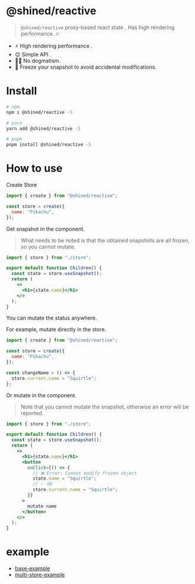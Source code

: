 # @shined/reactive

> `@shined/reactive` proxy-based react state , Has high rendering performance. 🔥

- ⚡️ High rendering performance .
- 😉 Simple API .
- 🏄‍♂️ No dogmatism.
- 🔐 Freeze your snapshot to avoid accidental modifications.

# Install

```bash
# npm
npm i @shined/reactive -S
```

```bash
# yarn
yarn add @shined/reactive -S
```

```bash
# pnpm
pnpm install @shined/reactive -S
```

# How to use

Create Store

```jsx
import { create } from "@shined/reactive";

const store = create({
  name: "Pikachu",
});
```

Get snapshot in the component.

> What needs to be noted is that the obtained snapshots are all frozen, so you cannot mutate.

```jsx
import { store } from "./store";

export default function Children() {
  const state = store.useSnapshot();
  return (
    <>
      <h1>{state.name}</h1>
    </>
  );
}
```

You can mutate the status anywhere.

For example, mutate directly in the store.

```jsx
import { create } from "@shined/reactive";

const store = create({
  name: "Pikachu",
});

const changeName = () => {
  store.current.name = "Squirtle";
};
```

Or mutate in the component.

> Note that you cannot mutate the snapshot, otherwise an error will be reported.

```jsx
import { store } from "./store";

export default function Children() {
  const state = store.useSnapshot();
  return (
    <>
      <h1>{state.name}</h1>
      <button
        onClick={() => {
          // ❌ Error: Cannot modify frozen object
          state.name = "Squirtle";
          // ✅ OK
          store.current.name = "Squirtle";
        }}
      >
        mutate name
      </button>
    </>
  );
}
```

# example

- [base-example](https://stackblitz.com/edit/vitejs-vite-zli31f?file=src%2Fmain.tsx)
- [multi-store-example](https://stackblitz.com/edit/vitejs-vite-n5azuk?file=src%2Fmain.tsx)
